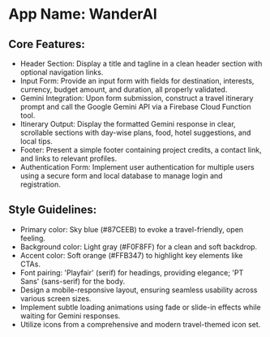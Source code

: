 # **App Name**: WanderAI

## Core Features:

- Header Section: Display a title and tagline in a clean header section with optional navigation links.
- Input Form: Provide an input form with fields for destination, interests, currency, budget amount, and duration, all properly validated.
- Gemini Integration: Upon form submission, construct a travel itinerary prompt and call the Google Gemini API via a Firebase Cloud Function tool.
- Itinerary Output: Display the formatted Gemini response in clear, scrollable sections with day-wise plans, food, hotel suggestions, and local tips.
- Footer: Present a simple footer containing project credits, a contact link, and links to relevant profiles.
- Authentication Form: Implement user authentication for multiple users using a secure form and local database to manage login and registration.

## Style Guidelines:

- Primary color: Sky blue (#87CEEB) to evoke a travel-friendly, open feeling.
- Background color: Light gray (#F0F8FF) for a clean and soft backdrop.
- Accent color: Soft orange (#FFB347) to highlight key elements like CTAs.
- Font pairing: 'Playfair' (serif) for headings, providing elegance; 'PT Sans' (sans-serif) for the body.
- Design a mobile-responsive layout, ensuring seamless usability across various screen sizes.
- Implement subtle loading animations using fade or slide-in effects while waiting for Gemini responses.
- Utilize icons from a comprehensive and modern travel-themed icon set.